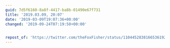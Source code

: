 ```yaml
---
guid: 7d5f6160-8a8f-4417-ba8b-01490e67f731
title: '2019.03.09, 20:07'
date: '2019-03-09T19:07:36+00:00'
changed: '2019-09-24T07:19:50+00:00'


repost_of: 'https://twitter.com/theFoxFisher/status/1104452838166536192'
---
```


